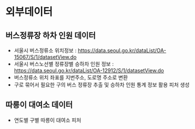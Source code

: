 # 외부데이터

## 버스정류장 하차 인원 데이터
- 서울시 버스정류소 위치정보 : https://data.seoul.go.kr/dataList/OA-15067/S/1/datasetView.do
- 서울시 버스노선별 정류장별 승하차 인원 정보 : https://data.seoul.go.kr/dataList/OA-12912/S/1/datasetView.do
- 버스정류소 위치 좌표를 지번주소, 도로명 주소로 변환
- 구로 묶어서 필요한 구의 버스 정류장 추출 및 승하차 인원 통계 정보 활용 피처 생성


## 따릉이 대여소 데이터
- 연도별 구별 따릉이 대여소 피처 
